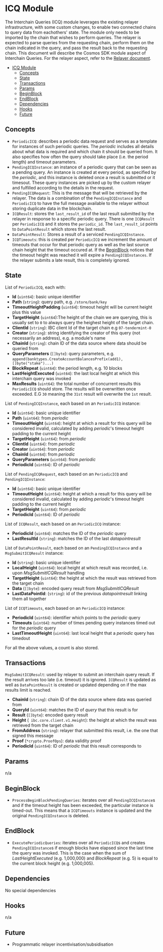 # ICQ Module

The Interchain Queries (ICQ) module leverages the existing relayer infrastructure, with some custom changes, to enable two connected chains to query data from eachothers' state. The module only needs to be imported by the chain that wishes to perform queries. The relayer is expected to parse queries from the requesting chain, perform them on the chain indicated in the query, and pass the result back to the requesting chain. This document will describe the Cosmos SDK module aspect of Interchain Queries. For the relayer aspect, refer to the [Relayer document](./Relayer.md).

- [ICQ Module](#icq-module)
  - [Concepts](#concepts)
  - [State](#state)
  - [Transactions](#transactions)
  - [Params](#params)
  - [BeginBlock](#beginblock)
  - [EndBlock](#endblock)
  - [Dependencies](#dependencies)
  - [Hooks](#hooks)
  - [Future](#future)

## Concepts

- `PeriodicICQ`: describes a periodic data request and serves as a template for instances of such periodic queries. The _periodic_ includes all details about what data is required and which chain it should be queried from. It also specifies how often the query should take place (i.e. the period length) and timeout parameters.
- `PendingICQInstance`: an instance of a periodic query that can be seen as a pending query. An instance is created at every period, as specified by the _periodic_, and this instance is deleted once a result is submitted or it timesout. These query instances are picked up by the custom relayer and fulfilled according to the details in the request.
- `PendingICQRequest`: This is the message that will be retrieved by the relayer. The data is a combination of the `PendingICQInstance` and `PeriodicICQ` to have the full message available to the relayer without storing duplicate data in the blockchain.
- `ICQResult`: stores the `last_result_id` of the last result submitted by the relayer in response to a specific periodic query. There is one `ICQResult` per `PeriodicICQ` and it stores the `periodic_id`. The `last_result_id` points to `DataPointResult` which stores the last result.
- `DataPointResult`: Stores a result of a serviced `PendingICQInstance`.
- `ICQTimeouts`: this is created per `PeriodicICQ` we increment the amount of timeouts that occur for that periodic query as well as the last source chain height that the timeout occured at. If the [BeginBlock](#beginblock) notices that the timeout height was reached it will expire a `PendingICQInstances`. If the relayer submits a late result, this is completely ignored.

## State

List of `PeriodicICQ`, each with:

- **Id** (`uint64`): basic unique identifier
- **Path** (`string`): query path, e.g. `/store/bank/key`
- **TimeoutHeightPadding** (`uint64`): timeout height will be current height plus this value
- **TargetHeight** (`uint64`):The height of the chain we are querying, this is usually set to `0` to always query the heighest height of the target chain.
- **ClientId** (`string`): IBC client Id of the target chain e.g `07-tendermint-0`
- **Creator** (`string`): string identifying the creator of this query (not necessarily an address), e.g. a module's name
- **ChainId** (`string`): chain ID of the data source where data should be queried from
- **QueryParameters** (`[]byte`): query parameters, e.g. `append(banktypes.CreateAccountBalancesPrefix(add1), []byte("stake")...)`
- **BlockRepeat** (`uint64`): the period length, e.g. 10 blocks
- **LastHeightExecuted** (`uint64`): the last local height at which this interchain query was invoked
- **MaxResults** (`uint64`): the total number of concurrent results this `PeriodicICQ` should store. The results will be overwritten once exceeded. E.G `30` meaning the `31st` result will overwrite the `1st` result.

List of `PendingICQInstance`, each based on an `PeriodicICQ` instance:

- **Id** (`uint64`): basic unique identifier
- **Path** (`uint64`): from _periodic_
- **TimeoutHeight** (`uint64`): height at which a result for this query will be considered invalid, calculated by adding _periodic_'s timeout height padding to the current height
- **TargetHeight** (`uint64`): from _periodic_
- **ClientId** (`uint64`): from _periodic_
- **Creator** (`uint64`): from _periodic_
- **ChainId** (`uint64`): from _periodic_
- **QueryParameters** (`uint64`): from _periodic_
- **PeriodicId** (`uint64`): ID of _periodic_

List of `PendingICQRequest`, each based on an `PeriodicICQ` and `PendingICQInstance`:

- **Id** (`uint64`): basic unique identifier
- **TimeoutHeight** (`uint64`): height at which a result for this query will be considered invalid, calculated by adding _periodic_'s timeout height padding to the current height
- **TargetHeight** (`uint64`): from _periodic_
- **PeriodicId** (`uint64`): ID of _periodic_

List of `ICQResult`, each based on an `PeriodicICQ` instance:

- **PeriodicId** (`uint64`): matches the ID of the _periodic_ query
- **LastResultId** (`string`): matches the ID of the last _datapointresult_

List of `DataPointResult`, each based on an `PendingICQInstance` and a `MsgSubmitICQResult` instance:


- **Id** (`string`): basic unique identifier
- **LocalHeight** (`uint64`): local height at which result was recorded, i.e. upon _MsgSubmitICQResult_ handling
- **TargetHeight** (`uint64`): the height at which the result was retrieved from the target chain
- **Data** (`[]byte`): encoded query result from _MsgSubmitICQResult_
- **LastDataPointId**: (`string`): id of the previous _datapointresult_ linking them all together

List of `ICQTimeouts`, each based on an `PeriodicICQ` instance:

- **PeriodicId** (`uint64`): identifier which points to the _periodic_ query
- **Timeouts** (`uint64`): number of times pending query instances timed out for the _periodic_ query
- **LastTimeoutHeight** (`uint64`): last local height that a _periodic_ query has timedout

For all the above values, a count is also stored.

## Transactions

`MsgSubmitICQResult`: used by relayer to submit an interchain query result. If the result arrives too late (i.e. timeout) it is ignored. `ICQResult` is updated as well as `DataPointResult` is created or updated depending on if the max results limit is reached.

- **ChainId** (`string`): chain ID of the data source where data was queried from
- **QueryId** (`uint64`): matches the ID of _query_ that this result is for
- **Result** (`[]byte`): encoded query result
- **Height** (` ibc.core.client.v1.Height`): the height at which the result was retrieved from the target chain
- **FromAddress** (`string`): relayer that submitted this result, i.e. the one that signed this message
- **Proof** (`*crypto.ProofOps`): data validity proof
- **PeriodicId** (`uint64`): ID of _periodic_ that this result corresponds to

## Params

n/a

## BeginBlock

- `ProcessBeginBlockPendingQueries`: iterates over all `PendingICQInstance`s and if the timeout height has been exceeded, the particular instance is timed-out. This means that a `ICQTimeouts` instance is updated and the original `PendingICQInstance` is deleted.

## EndBlock

- `ExecutePeriodicQueries`: iterates over all `PeriodicICQ`s and creates `PendingICQInstance`s if enough blocks have elapsed since the last time the query was invoked. This is the case when the sum of _LastHeightExecuted_ (e.g. 1,000,000) and _BlockRepeat_ (e.g. 5) is equal to the current block height (e.g. 1,000,005).

## Dependencies

No special dependencies

## Hooks

n/a

## Future

- Programmatic relayer incentivisation/subsidisation